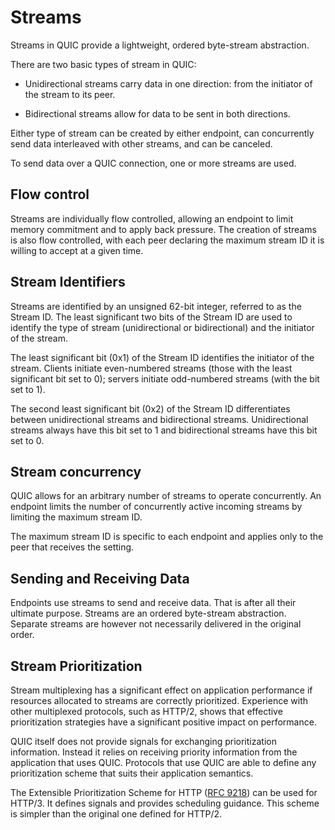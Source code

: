# Streams

Streams in QUIC provide a lightweight, ordered byte-stream abstraction.

There are two basic types of stream in QUIC:

 - Unidirectional streams carry data in one direction: from the initiator of the stream to its peer.

 - Bidirectional streams allow for data to be sent in both directions.

Either type of stream can be created by either endpoint, can concurrently send
data interleaved with other streams, and can be canceled.

To send data over a QUIC connection, one or more streams are used.

## Flow control

Streams are individually flow controlled, allowing an endpoint to limit memory
commitment and to apply back pressure. The creation of streams is also flow
controlled, with each peer declaring the maximum stream ID it is willing to
accept at a given time.

## Stream Identifiers

Streams are identified by an unsigned 62-bit integer, referred to as the
Stream ID. The least significant two bits of the Stream ID are used to
identify the type of stream (unidirectional or bidirectional) and the
initiator of the stream.

The least significant bit (0x1) of the Stream ID identifies the initiator of
the stream. Clients initiate even-numbered streams (those with the least
significant bit set to 0); servers initiate odd-numbered streams (with the bit
set to 1).

The second least significant bit (0x2) of the Stream ID differentiates between
unidirectional streams and bidirectional streams. Unidirectional streams
always have this bit set to 1 and bidirectional streams have this bit set to
0.

## Stream concurrency

QUIC allows for an arbitrary number of streams to operate concurrently. An
endpoint limits the number of concurrently active incoming streams by limiting
the maximum stream ID.

The maximum stream ID is specific to each endpoint and applies only to the
peer that receives the setting.

## Sending and Receiving Data

Endpoints use streams to send and receive data. That is after all their
ultimate purpose. Streams are an ordered byte-stream abstraction. Separate
streams are however not necessarily delivered in the original order.

## Stream Prioritization

Stream multiplexing has a significant effect on application performance if
resources allocated to streams are correctly prioritized. Experience with
other multiplexed protocols, such as HTTP/2, shows that effective
prioritization strategies have a significant positive impact on performance.

QUIC itself does not provide signals for exchanging prioritization information.
Instead it relies on receiving priority information from the application that
uses QUIC. Protocols that use QUIC are able to define any prioritization
scheme that suits their application semantics.

The Extensible Prioritization Scheme for HTTP ([RFC
9218](https://www.rfc-editor.org/rfc/rfc9218.html)) can be used for HTTP/3. It
defines signals and provides scheduling guidance. This scheme is simpler than
the original one defined for HTTP/2.
